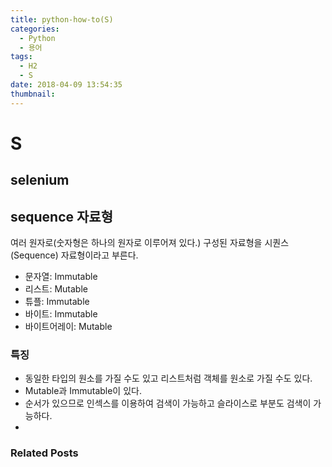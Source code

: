 ```yaml
---
title: python-how-to(S)
categories:
  - Python
  - 용어
tags:
  - H2
  - S
date: 2018-04-09 13:54:35
thumbnail:
---
```


# S

## selenium

## sequence 자료형

여러 원자로(숫자형은 하나의 원자로 이루어져 있다.) 구성된 자료형을 시퀀스(Sequence) 자료형이라고 부른다.
- 문자열: Immutable
- 리스트: Mutable
- 튜플: Immutable
- 바이트: Immutable
- 바이트어레이: Mutable

### 특징
- 동일한 타입의 원소를 가질 수도 있고 리스트처럼 객체를 원소로 가질 수도 있다.
- Mutable과 Immutable이 있다.
- 순서가 있으므로 인섹스를 이용하여 검색이 가능하고 슬라이스로 부분도 검색이 가능하다.
- 

### Related Posts